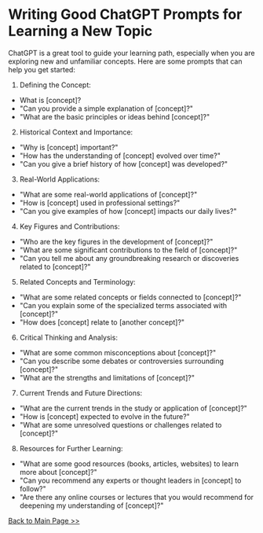 # Writing Good ChatGPT Prompts for Learning a New Topic

ChatGPT is a great tool to guide your learning path, especially when you are exploring new and unfamiliar concepts. Here are some prompts that can help you get started:

1. Defining the Concept:
- What is [concept]?
- "Can you provide a simple explanation of [concept]?"
- "What are the basic principles or ideas behind [concept]?"

2. Historical Context and Importance:
- "Why is [concept] important?"
- "How has the understanding of [concept] evolved over time?"
- "Can you give a brief history of how [concept] was developed?"

3. Real-World Applications:
- "What are some real-world applications of [concept]?"
- "How is [concept] used in professional settings?"
- "Can you give examples of how [concept] impacts our daily lives?"

4. Key Figures and Contributions:
- "Who are the key figures in the development of [concept]?"
- "What are some significant contributions to the field of [concept]?"
- "Can you tell me about any groundbreaking research or discoveries related to [concept]?"

5. Related Concepts and Terminology:
- "What are some related concepts or fields connected to [concept]?"
- "Can you explain some of the specialized terms associated with [concept]?"
- "How does [concept] relate to [another concept]?"

6. Critical Thinking and Analysis:
- "What are some common misconceptions about [concept]?"
- "Can you describe some debates or controversies surrounding [concept]?"
- "What are the strengths and limitations of [concept]?"

7. Current Trends and Future Directions:
- "What are the current trends in the study or application of [concept]?"
- "How is [concept] expected to evolve in the future?"
- "What are some unresolved questions or challenges related to [concept]?"

8. Resources for Further Learning:
- "What are some good resources (books, articles, websites) to learn more about [concept]?"
- "Can you recommend any experts or thought leaders in [concept] to follow?"
- "Are there any online courses or lectures that you would recommend for deepening my understanding of [concept]?"

[Back to Main Page >>](https://github.com/joefjord/GitHub-Obsidian/blob/main/README.md)
